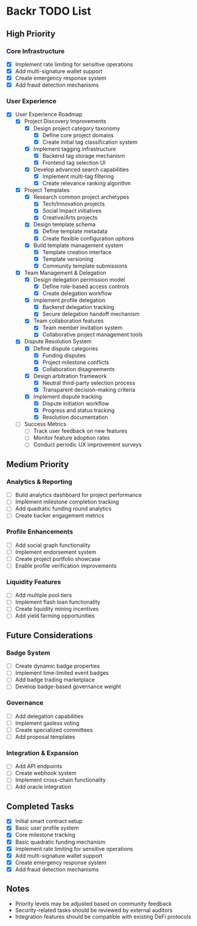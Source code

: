 # Backr TODO List

## High Priority

### Core Infrastructure
- [x] Implement rate limiting for sensitive operations
- [x] Add multi-signature wallet support
- [x] Create emergency response system
- [x] Add fraud detection mechanisms

### User Experience
- [x] User Experience Roadmap
  - [x] Project Discovery Improvements
    - [x] Design project category taxonomy
      - [x] Define core project domains
      - [x] Create initial tag classification system
    - [x] Implement tagging infrastructure
      - [x] Backend tag storage mechanism
      - [x] Frontend tag selection UI
    - [x] Develop advanced search capabilities
      - [x] Implement multi-tag filtering
      - [x] Create relevance ranking algorithm
  - [x] Project Templates
    - [x] Research common project archetypes
      - [x] Tech/Innovation projects
      - [x] Social Impact initiatives
      - [x] Creative/Arts projects
    - [x] Design template schema
      - [x] Define template metadata
      - [x] Create flexible configuration options
    - [x] Build template management system
      - [x] Template creation interface
      - [x] Template versioning
      - [x] Community template submissions
  - [x] Team Management & Delegation
    - [x] Design delegation permission model
      - [x] Define role-based access controls
      - [x] Create delegation workflow
    - [x] Implement profile delegation
      - [x] Backend delegation tracking
      - [x] Secure delegation handoff mechanism
    - [x] Team collaboration features
      - [x] Team member invitation system
      - [x] Collaborative project management tools
  - [x] Dispute Resolution System
    - [x] Define dispute categories
      - [x] Funding disputes
      - [x] Project milestone conflicts
      - [x] Collaboration disagreements
    - [x] Design arbitration framework
      - [x] Neutral third-party selection process
      - [x] Transparent decision-making criteria
    - [x] Implement dispute tracking
      - [x] Dispute initiation workflow
      - [x] Progress and status tracking
      - [x] Resolution documentation
  - [ ] Success Metrics
    - [ ] Track user feedback on new features
    - [ ] Monitor feature adoption rates
    - [ ] Conduct periodic UX improvement surveys

## Medium Priority

### Analytics & Reporting
- [ ] Build analytics dashboard for project performance
- [ ] Implement milestone completion tracking
- [ ] Add quadratic funding round analytics
- [ ] Create backer engagement metrics

### Profile Enhancements
- [ ] Add social graph functionality
- [ ] Implement endorsement system
- [ ] Create project portfolio showcase
- [ ] Enable profile verification improvements

### Liquidity Features
- [ ] Add multiple pool tiers
- [ ] Implement flash loan functionality
- [ ] Create liquidity mining incentives
- [ ] Add yield farming opportunities

## Future Considerations

### Badge System
- [ ] Create dynamic badge properties
- [ ] Implement time-limited event badges
- [ ] Add badge trading marketplace
- [ ] Develop badge-based governance weight

### Governance
- [ ] Add delegation capabilities
- [ ] Implement gasless voting
- [ ] Create specialized committees
- [ ] Add proposal templates

### Integration & Expansion
- [ ] Add API endpoints
- [ ] Create webhook system
- [ ] Implement cross-chain functionality
- [ ] Add oracle integration

## Completed Tasks
- [x] Initial smart contract setup
- [x] Basic user profile system
- [x] Core milestone tracking
- [x] Basic quadratic funding mechanism
- [x] Implement rate limiting for sensitive operations
- [x] Add multi-signature wallet support
- [x] Create emergency response system
- [x] Add fraud detection mechanisms

## Notes
- Priority levels may be adjusted based on community feedback
- Security-related tasks should be reviewed by external auditors
- Integration features should be compatible with existing DeFi protocols
